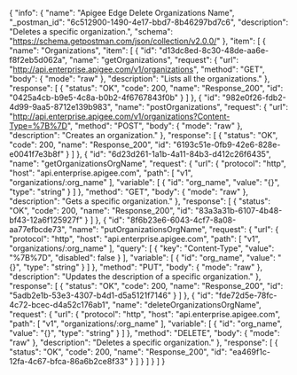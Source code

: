 {
  "info": {
    "name": "Apigee Edge Delete Organizations Name",
    "_postman_id": "6c512900-1490-4e17-bbd7-8b46297bd7c6",
    "description": "Deletes a specific organization.",
    "schema": "https://schema.getpostman.com/json/collection/v2.0.0/"
  },
  "item": [
    {
      "name": "Organizations",
      "item": [
        {
          "id": "d13dc8ed-8c30-48de-aa6e-f8f2eb5d062a",
          "name": "getOrganizations",
          "request": {
            "url": "http://api.enterprise.apigee.com/v1/organizations",
            "method": "GET",
            "body": {
              "mode": "raw"
            },
            "description": "Lists all the organizations."
          },
          "response": [
            {
              "status": "OK",
              "code": 200,
              "name": "Response_200",
              "id": "0425a4cb-b9e5-4c8a-b0b2-4f6767843f0b"
            }
          ]
        },
        {
          "id": "982e0f26-fdb2-4d99-9aa5-8712e139b983",
          "name": "postOrganizations",
          "request": {
            "url": "http://api.enterprise.apigee.com/v1/organizations?Content-Type=%7B%7D",
            "method": "POST",
            "body": {
              "mode": "raw"
            },
            "description": "Creates an organization."
          },
          "response": [
            {
              "status": "OK",
              "code": 200,
              "name": "Response_200",
              "id": "6193c51e-0fb9-42e6-828e-e0041f7e3b8f"
            }
          ]
        },
        {
          "id": "6d23d261-1a1b-4a11-84b3-d412c26f6435",
          "name": "getOrganizationsOrgName",
          "request": {
            "url": {
              "protocol": "http",
              "host": "api.enterprise.apigee.com",
              "path": [
                "v1",
                "organizations/:org_name"
              ],
              "variable": [
                {
                  "id": "org_name",
                  "value": "{}",
                  "type": "string"
                }
              ]
            },
            "method": "GET",
            "body": {
              "mode": "raw"
            },
            "description": "Gets a specific organization."
          },
          "response": [
            {
              "status": "OK",
              "code": 200,
              "name": "Response_200",
              "id": "83a3a31b-6107-4b48-bf43-12a6f125927f"
            }
          ]
        },
        {
          "id": "8f6b23e6-6043-4cf7-8a08-aa77efbcde73",
          "name": "putOrganizationsOrgName",
          "request": {
            "url": {
              "protocol": "http",
              "host": "api.enterprise.apigee.com",
              "path": [
                "v1",
                "organizations/:org_name"
              ],
              "query": [
                {
                  "key": "Content-Type",
                  "value": "%7B%7D",
                  "disabled": false
                }
              ],
              "variable": [
                {
                  "id": "org_name",
                  "value": "{}",
                  "type": "string"
                }
              ]
            },
            "method": "PUT",
            "body": {
              "mode": "raw"
            },
            "description": "Updates the description of a specific organization."
          },
          "response": [
            {
              "status": "OK",
              "code": 200,
              "name": "Response_200",
              "id": "5adb2e1b-53e3-4307-b4d1-d5a5121f7146"
            }
          ]
        },
        {
          "id": "fde72d5e-78fc-4c72-bcec-d4a52c176ab1",
          "name": "deleteOrganizationsOrgName",
          "request": {
            "url": {
              "protocol": "http",
              "host": "api.enterprise.apigee.com",
              "path": [
                "v1",
                "organizations/:org_name"
              ],
              "variable": [
                {
                  "id": "org_name",
                  "value": "{}",
                  "type": "string"
                }
              ]
            },
            "method": "DELETE",
            "body": {
              "mode": "raw"
            },
            "description": "Deletes a specific organization."
          },
          "response": [
            {
              "status": "OK",
              "code": 200,
              "name": "Response_200",
              "id": "ea469f1c-12fa-4c67-bfca-86a6b2ce8f33"
            }
          ]
        }
      ]
    }
  ]
}